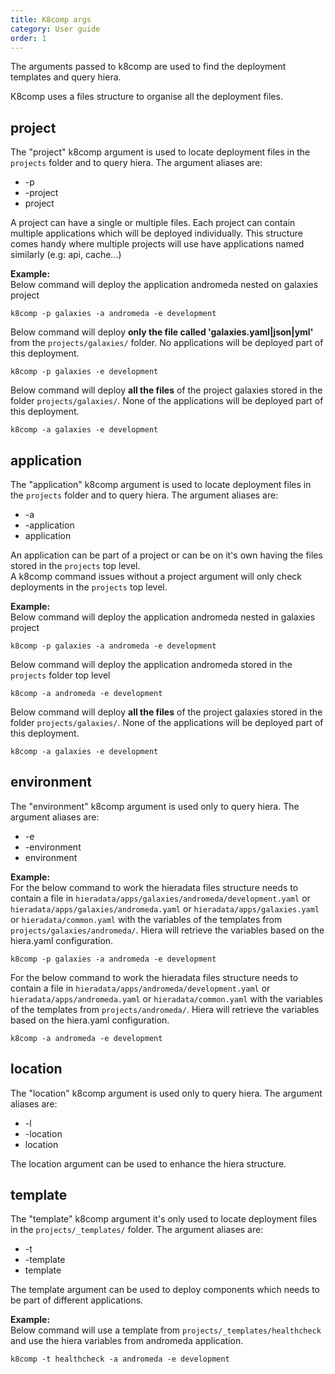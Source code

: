 ```yaml
---
title: K8comp args
category: User guide
order: 1
---
```

The arguments passed to k8comp are used to find the deployment templates and query hiera.

K8comp uses a files structure to organise all the deployment files.

## [](#project)project

The "project" k8comp argument is used to locate deployment files in the `projects` folder and to query hiera. The argument aliases are:
- -p
- -project
- project

A project can have a single or multiple files. Each project can contain multiple applications which will be deployed individually. This structure comes handy where multiple projects will use have applications named similarly (e.g: api, cache...)

**Example:**  
Below command will deploy the application andromeda nested on galaxies project
```
k8comp -p galaxies -a andromeda -e development
```
Below command will deploy **only the file called 'galaxies.yaml|json|yml'** from the `projects/galaxies/` folder. No applications will be deployed part of this deployment.
```
k8comp -p galaxies -e development
```
Below command will deploy **all the files** of the project galaxies stored in the folder `projects/galaxies/`. None of the applications will be deployed part of this deployment.
```
k8comp -a galaxies -e development
```

## [](#application)application

The "application" k8comp argument is used to locate deployment files in the `projects` folder and to query hiera. The argument aliases are:
- -a
- -application
- application

An application can be part of a project or can be on it's own having the files stored in the `projects` top level.  
A k8comp command issues without a project argument will only check deployments in the `projects` top level.

**Example:**  
Below command will deploy the application andromeda nested in galaxies project
```
k8comp -p galaxies -a andromeda -e development
```

Below command will deploy the application andromeda stored in the `projects` folder top level
```
k8comp -a andromeda -e development
```

Below command will deploy **all the files** of the project galaxies stored in the folder `projects/galaxies/`. None of the applications will be deployed part of this deployment.
```
k8comp -a galaxies -e development
```

## [](#environment)environment

The "environment" k8comp argument is used only to query hiera. The argument aliases are:
- -e
- -environment
- environment

**Example:**  
For the below command to work the hieradata files structure needs to contain a file in `hieradata/apps/galaxies/andromeda/development.yaml` or `hieradata/apps/galaxies/andromeda.yaml` or `hieradata/apps/galaxies.yaml` or `hieradata/common.yaml` with the variables of the templates from `projects/galaxies/andromeda/`. Hiera will retrieve the variables based on the hiera.yaml configuration.
```
k8comp -p galaxies -a andromeda -e development
```

For the below command to work the hieradata files structure needs to contain a file in `hieradata/apps/andromeda/development.yaml` or `hieradata/apps/andromeda.yaml` or `hieradata/common.yaml` with the variables of the templates from `projects/andromeda/`. Hiera will retrieve the variables based on the hiera.yaml configuration.
```
k8comp -a andromeda -e development
```

## [](#location)location

The "location" k8comp argument is used only to query hiera. The argument aliases are:
- -l
- -location
- location

The location argument can be used to enhance the hiera structure.


## [](#template)template

The "template" k8comp argument it's only used to locate deployment files in the `projects/_templates/` folder. The argument aliases are:
- -t
- -template
- template

The template argument can be used to deploy components which needs to be part of different applications.

**Example:**  
Below command will use a template from `projects/_templates/healthcheck` and use the hiera variables from andromeda application.

```
k8comp -t healthcheck -a andromeda -e development
```
